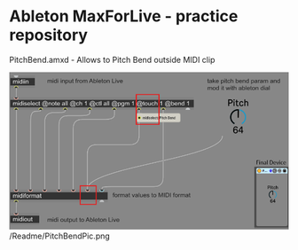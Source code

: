 # Ableton MaxForLive - practice repository 


PitchBend.amxd - Allows to Pitch Bend outside MIDI clip 


<img src="./Readme/PitchBendPic.png">
/Readme/PitchBendPic.png

